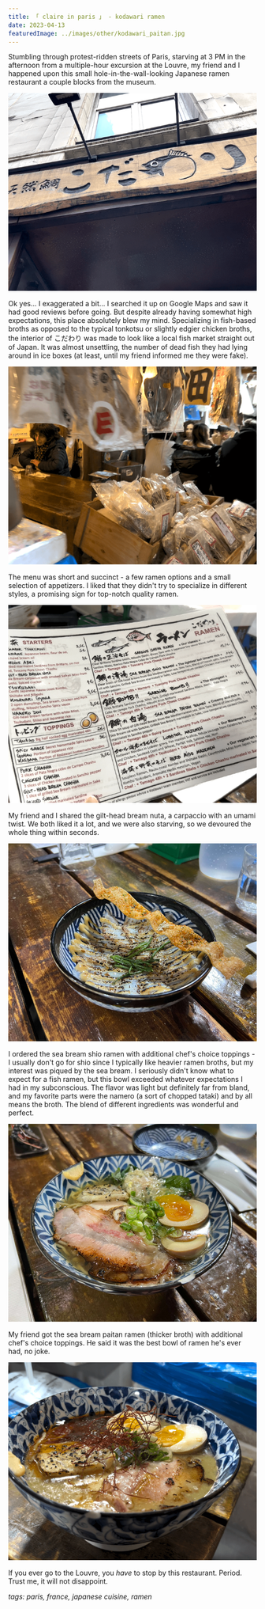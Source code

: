 ```yaml
---
title: 「 claire in paris 」 - kodawari ramen
date: 2023-04-13
featuredImage: ../images/other/kodawari_paitan.jpg
---
```


Stumbling through protest-ridden streets of Paris, starving at 3 PM in the afternoon from a multiple-hour excursion at the Louvre, my friend and I happened upon this small hole-in-the-wall-looking Japanese ramen restaurant a couple blocks from the museum.

<div>
    <img src="../images/other/kodawari_sign.jpg"
        alt="Kodawari Ramen in Paris"
        style="height: 400px; object-fit:cover;display:inline-block;"
    />
</div>

Ok yes... I exaggerated a bit... I searched it up on Google Maps and saw it had good reviews before going. But despite already having somewhat high expectations, this place absolutely blew my mind. Specializing in fish-based broths as opposed to the typical tonkotsu or slightly edgier chicken broths, the interior of こだわり was made to look like a local fish market straight out of Japan. It was almost unsettling, the number of dead fish they had lying around in ice boxes (at least, until my friend informed me they were fake).

<div>
    <img src="../images/other/kodawari_inside.jpg"
        alt="Inside of Kodawari Ramen"
        style="height: 400px; object-fit:cover;display:inline-block;"
    />
</div>

The menu was short and succinct - a few ramen options and a small selection of appetizers. I liked that they didn't try to specialize in different styles, a promising sign for top-notch quality ramen.

<div>
    <img src="../images/other/kodawari_menu.jpg"
        alt="Kodawari Ramen's Menu April 2023"
        style="height: 400px; object-fit:cover;display:inline-block;"
    />
</div>

My friend and I shared the gilt-head bream nuta, a carpaccio with an umami twist. We both liked it a lot, and we were also starving, so we devoured the whole thing within seconds.

<div>
    <img src="../images/other/kodawari_nuta.jpg"
        alt="Sea bream carpaccio (Nuta)"
        style="height: 400px; object-fit:cover;display:inline-block;"
    />
</div>

I ordered the sea bream shio ramen with additional chef's choice toppings - I usually don't go for shio since I typically like heavier ramen broths, but my interest was piqued by the sea bream. I seriously didn't know what to expect for a fish ramen, but this bowl exceeded whatever expectations I had in my subconscious. The flavor was light but definitely far from bland, and my favorite parts were the namero (a sort of chopped tataki) and by all means the broth. The blend of different ingredients was wonderful and perfect.

<div>
    <img src="../images/other/kodawari_chintan.jpg"
        alt="Shio sea bream ramen"
        style="height: 400px; object-fit:cover;display:inline-block;"
    />
</div>

My friend got the sea bream paitan ramen (thicker broth) with additional chef's choice toppings. He said it was the best bowl of ramen he's ever had, no joke.

<div>
    <img src="../images/other/kodawari_paitan.jpg"
        alt="Paitan sea bream ramen"
        style="height: 400px; object-fit:cover;display:inline-block;"
    />
</div>

If you ever go to the Louvre, you _have_ to stop by this restaurant. Period. Trust me, it will not disappoint.

_tags: paris, france, japanese cuisine, ramen_
